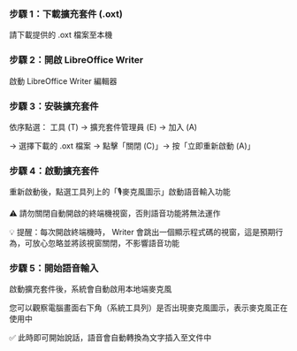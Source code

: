 ### 步驟 1：下載擴充套件 (.oxt)
請下載提供的 .oxt 檔案至本機

### 步驟 2：開啟 LibreOffice Writer
啟動 LibreOffice Writer 編輯器

### 步驟 3：安裝擴充套件
依序點選：
工具 (T) → 擴充套件管理員 (E) → 加入 (A) 

→ 選擇下載的 .oxt 檔案 → 點擊「關閉 (C)」→ 按「立即重新啟動 (A)」

### 步驟 4：啟動擴充套件
重新啟動後，點選工具列上的「🎙️麥克風圖示」啟動語音輸入功能

⚠️ 請勿關閉自動開啟的終端機視窗，否則語音功能將無法運作

💡 提醒：每次開啟終端機時， Writer 會跳出一個顯示程式碼的視窗，這是預期行為，可放心忽略並將該視窗關閉，不影響語音功能

### 步驟 5：開始語音輸入
啟動擴充套件後，系統會自動啟用本地端麥克風

您可以觀察電腦畫面右下角（系統工具列）是否出現麥克風圖示，表示麥克風正在使用中

✅ 此時即可開始說話，語音會自動轉換為文字插入至文件中
